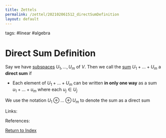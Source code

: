 ```yaml
---
title: Zettels
permalink: /zettel/202102061512_directSumDefinition
layout: default
---
```

tags: #linear #algebra

# Direct Sum Definition

Say we have [subspaces](202102061429_subspaceDefinition) $U_1, \ldots, U_m$ of $V$. Then we call the [sum](202102061453_sumOfSubsetsDefinition)
$U_1 + \ldots + U_m$ a **direct sum** if
- Each element of $U_1 + \ldots + U_m$ can be written **in only one way** as a sum $u_1 + \ldots + u_m$ where each $u_j \in U_j$

We use the notation $U_1 \oplus \ldots \oplus U_m$ to denote the sum as a direct sum

Links: 

References: 

[Return to Index](index)